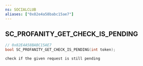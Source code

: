 ```yaml
---
ns: SOCIALCLUB
aliases: ["0x82e4a58babc15ae7"]
---
```

## SC_PROFANITY_GET_CHECK_IS_PENDING

```c
// 0x82E4A58BABC15AE7
bool SC_PROFANITY_GET_CHECK_IS_PENDING(int token);
```

```
check if the given request is still pending
```
